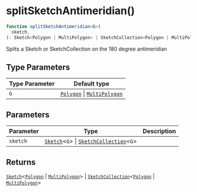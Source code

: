 # splitSketchAntimeridian()

```ts
function splitSketchAntimeridian<G>(
  sketch,
): Sketch<Polygon | MultiPolygon> | SketchCollection<Polygon | MultiPolygon>;
```

Splits a Sketch or SketchCollection on the 180 degree antimeridian

## Type Parameters

| Type Parameter | Default type                                                                             |
| -------------- | ---------------------------------------------------------------------------------------- |
| `G`            | [`Polygon`](../interfaces/Polygon.md) \| [`MultiPolygon`](../interfaces/MultiPolygon.md) |

## Parameters

| Parameter | Type                                                                                                         | Description |
| --------- | ------------------------------------------------------------------------------------------------------------ | ----------- |
| `sketch`  | [`Sketch`](../interfaces/Sketch.md)\<`G`\> \| [`SketchCollection`](../interfaces/SketchCollection.md)\<`G`\> |             |

## Returns

[`Sketch`](../interfaces/Sketch.md)\<[`Polygon`](../interfaces/Polygon.md) \| [`MultiPolygon`](../interfaces/MultiPolygon.md)\> \| [`SketchCollection`](../interfaces/SketchCollection.md)\<[`Polygon`](../interfaces/Polygon.md) \| [`MultiPolygon`](../interfaces/MultiPolygon.md)\>
